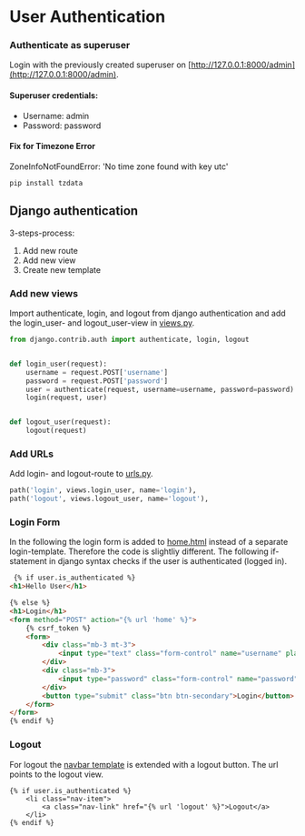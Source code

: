 # User Authentication

### Authenticate as superuser

Login with the previously created superuser on [http://127.0.0.1:8000/admin](http://127.0.0.1:8000/admin).

#### Superuser credentials:

- Username: admin
- Password: password

#### Fix for Timezone Error

ZoneInfoNotFoundError: 'No time zone found with key utc'

```console
pip install tzdata
```

## Django authentication

3-steps-process:

1. Add new route
2. Add new view
3. Create new template

### Add new views

Import authenticate, login, and logout from django authentication and add the login_user- and logout_user-view
in [views.py](../dcrm/website/views.py).

```python
from django.contrib.auth import authenticate, login, logout


def login_user(request):
    username = request.POST['username']
    password = request.POST['password']
    user = authenticate(request, username=username, password=password)
    login(request, user)


def logout_user(request):
    logout(request)
```

### Add URLs

Add login- and logout-route to [urls.py](../dcrm/website/urls.py).

```python
path('login', views.login_user, name='login'),
path('logout', views.logout_user, name='logout'),
```

### Login Form

In the following the login form is added to [home.html](../dcrm/website/templates/home.html) instead of a separate
login-template. Therefore the code is
slightliy different.
The following if-statement in django syntax checks if the user is authenticated (logged in).

```html
 {% if user.is_authenticated %}
<h1>Hello User</h1>

{% else %}
<h1>Login</h1>
<form method="POST" action="{% url 'home' %}">
    {% csrf_token %}
    <form>
        <div class="mb-3 mt-3">
            <input type="text" class="form-control" name="username" placeholder="Username" required>
        </div>
        <div class="mb-3">
            <input type="password" class="form-control" name="password" placeholder="Password" required>
        </div>
        <button type="submit" class="btn btn-secondary">Login</button>
    </form>
</form>
{% endif %}
```

### Logout

For logout the [navbar template](../dcrm/website/templates/navbar.html) is extended with a logout button. The url points
to the logout view.

```
{% if user.is_authenticated %}
    <li class="nav-item">
        <a class="nav-link" href="{% url 'logout' %}">Logout</a>
    </li>
{% endif %}
```

